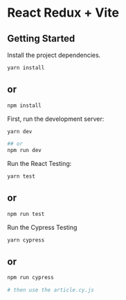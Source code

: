 #
# React Redux + Vite

## Getting Started

Install the project dependencies.

```bash
yarn install
```
## or
```bash
npm install
```

First, run the development server:

```bash
yarn dev
```
```bash
## or
npm run dev
```

Run the React Testing:

```bash
yarn test
```
## or
```bash
npm run test
```

Run the Cypress Testing

```bash
yarn cypress
```
## or
```bash
npm run cypress

# then use the article.cy.js

```